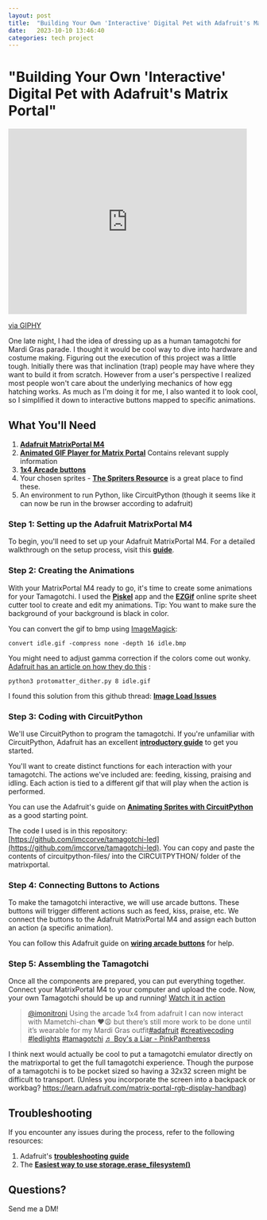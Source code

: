 ```yaml
---
layout: post
title:  "Building Your Own 'Interactive' Digital Pet with Adafruit's Matrix Portal"
date:   2023-10-10 13:46:40
categories: tech project
---
```

# "Building Your Own 'Interactive' Digital Pet with Adafruit's Matrix Portal"

<iframe src="https://giphy.com/embed/4oZpTY30l6XtK" width="480" height="373" frameBorder="0" class="giphy-embed" allowFullScreen></iframe><p><a href="https://giphy.com/gifs/90s-nostalgia-tamagotchi-4oZpTY30l6XtK">via GIPHY</a></p>

One late night, I had the idea of dressing up as a human tamagotchi for Mardi Gras parade. I thought it would be cool way to dive into hardware and costume making. Figuring out the execution of this project was a little tough. Initially there was that inclination (trap) people may have where they want to build it from scratch. However from a user's perspective I realized most people won't care about the underlying mechanics of how egg hatching works. As much as I'm doing it for me, I also wanted it to look cool, so I simplified it down to interactive buttons mapped to specific animations.

## **What You'll Need**

1. **[Adafruit MatrixPortal M4](https://learn.adafruit.com/adafruit-matrixportal-m4/arduino-ide-setup)**
2. **[Animated GIF Player for Matrix Portal](https://learn.adafruit.com/animated-gif-player-for-matrixportal/example-gifs)** Contains relevant supply information
3. **[1x4 Arcade buttons](https://www.adafruit.com/product/472)**
4. Your chosen sprites - **[The Spriters Resource](https://www.spriters-resource.com/fullview/150024/)** is a great place to find these.
5. An environment to run Python, like CircuitPython (though it seems like it can now be run in the browser according to adafruit)

### **Step 1: Setting up the Adafruit MatrixPortal M4**

To begin, you'll need to set up your Adafruit MatrixPortal M4. For a detailed walkthrough on the setup process, visit this **[guide](https://learn.adafruit.com/adafruit-matrixportal-m4/arduino-ide-setup)**.

### **Step 2: Creating the Animations**

With your MatrixPortal M4 ready to go, it's time to create some animations for your Tamagotchi. I used the **[Piskel](https://www.piskelapp.com/p/create/sprite)** app and the **[EZGif](https://ezgif.com/sprite-cutter)** online sprite sheet cutter tool to create and edit my animations. Tip: You want to make sure the background of your background is black in color.

You can convert the gif to bmp using [ImageMagick](https://imagemagick.org/index.php):

```
convert idle.gif -compress none -depth 16 idle.bmp

```

You might need to adjust gamma correction if the colors come out wonky. [Adafruit has an article on how they do this](https://learn.adafruit.com/image-correction-for-rgb-led-matrices/still-images-using-python) :

```
python3 protomatter_dither.py 8 idle.gif

```
I found this solution from this github thread: **[Image Load Issues](https://github.com/adafruit/Adafruit_CircuitPython_ImageLoad/issues/3)**

### **Step 3: Coding with CircuitPython**

We'll use CircuitPython to program the tamagotchi. If you're unfamiliar with CircuitPython, Adafruit has an excellent **[introductory guide](https://learn.adafruit.com/welcome-to-circuitpython/troubleshooting)** to get you started.

You'll want to create distinct functions for each interaction with your tamagotchi. The actions we've included are: feeding, kissing, praising and idling. Each action is tied to a different gif that will play when the action is performed.

You can use the Adafruit's guide on **[Animating Sprites with CircuitPython](https://learn.adafruit.com/iot-twitter-listener-party-parrot/animating-sprites-with-circuitpython)** as a good starting point.

The code I used is in this repository: [https://github.com/imccorve/tamagotchi-led](https://github.com/imccorve/tamagotchi-led). You can copy and paste the contents of circuitpython-files/ into the CIRCUITPYTHON/ folder of the matrixportal.

### **Step 4: Connecting Buttons to Actions**

To make the tamagotchi interactive, we will use arcade buttons. These buttons will trigger different actions such as feed, kiss, praise, etc. We connect the buttons to the Adafruit MatrixPortal M4 and assign each button an action (a specific animation).

You can follow this Adafruit guide on **[wiring arcade buttons](https://learn.adafruit.com/adafruit-led-arcade-button-qt/arduino)** for help.

### **Step 5: Assembling the Tamagotchi**

Once all the components are prepared, you can put everything together. Connect your MatrixPortal M4 to your computer and upload the code. Now, your own Tamagotchi should be up and running!
[Watch it in action](https://www.tiktok.com/@imonitroni/video/7198309070435044650)
<blockquote class="tiktok-embed" cite="https://www.tiktok.com/@imonitroni/video/7198309070435044650" data-video-id="7198309070435044650" style="max-width: 605px;min-width: 325px;" > <section> <a target="_blank" title="@imonitroni" href="https://www.tiktok.com/@imonitroni?refer=embed">@imonitroni</a> Using the arcade 1x4 from adafruit I can now interact with Mametchi-chan ❤️😩 but there’s still more work to be done until it’s wearable for my Mardi Gras outfit<a title="adafruit" target="_blank" href="https://www.tiktok.com/tag/adafruit?refer=embed">#adafruit</a> <a title="creativecoding" target="_blank" href="https://www.tiktok.com/tag/creativecoding?refer=embed">#creativecoding</a> <a title="ledlights" target="_blank" href="https://www.tiktok.com/tag/ledlights?refer=embed">#ledlights</a> <a title="tamagotchi" target="_blank" href="https://www.tiktok.com/tag/tamagotchi?refer=embed">#tamagotchi</a> <a target="_blank" title="♬ Boy&#39;s a Liar - PinkPantheress" href="https://www.tiktok.com/music/Boy's-a-Liar-7169578597873616897?refer=embed">♬ Boy&#39;s a Liar - PinkPantheress</a> </section> </blockquote> <script async src="https://www.tiktok.com/embed.js"></script>

I think next would actually be cool to put a tamagotchi emulator directly on the matrixportal to get the full tamagotchi experience. Though the purpose of a tamagotchi is to be pocket sized so having a 32x32 screen might be difficult to transport. (Unless you incorporate the screen into a
backpack or workbag? https://learn.adafruit.com/matrix-portal-rgb-display-handbag)

## **Troubleshooting**

If you encounter any issues during the process, refer to the following resources:

1. Adafruit's **[troubleshooting guide](https://forums.adafruit.com/viewtopic.php?t=171857)**
2. The **[Easiest way to use storage.erase_filesystem()](https://learn.adafruit.com/welcome-to-circuitpython/troubleshooting#easiest-way-use-storage-dot-erase-filesystem-2987288-24)**

## **Questions?**

Send me a DM!